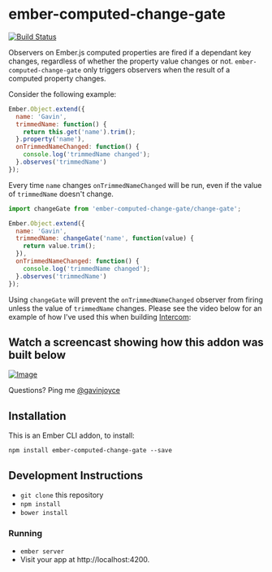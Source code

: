 # ember-computed-change-gate

[![Build Status](https://travis-ci.org/GavinJoyce/ember-computed-change-gate.svg)](https://travis-ci.org/GavinJoyce/ember-computed-change-gate)

Observers on Ember.js computed properties are fired if a dependant key changes, regardless of whether the property value changes or not. `ember-computed-change-gate` only triggers observers when the result of a computed property changes.

Consider the following example:

```javascript
Ember.Object.extend({
  name: 'Gavin',
  trimmedName: function() {
    return this.get('name').trim();
  }.property('name'),
  onTrimmedNameChanged: function() {
    console.log('trimmedName changed');
  }.observes('trimmedName')
});
```

Every time `name` changes `onTrimmedNameChanged` will be run, even if the value of `trimmedName` doesn't change.

```javascript
import changeGate from 'ember-computed-change-gate/change-gate';

Ember.Object.extend({
  name: 'Gavin',
  trimmedName: changeGate('name', function(value) {
    return value.trim();
  }),
  onTrimmedNameChanged: function() {
    console.log('trimmedName changed');
  }.observes('trimmedName')
});
```

Using `changeGate` will prevent the `onTrimmedNameChanged` observer from firing unless the value of `trimmedName` changes. Please see the video below for an example of how I've used this when building [Intercom](https://www.intercom.io/):

## Watch a screencast showing how this addon was built below

[![Image](https://cloud.githubusercontent.com/assets/2526/4349867/d399b15e-41c9-11e4-8319-43c2e06186aa.png)](https://www.youtube.com/watch?v=PDgvMAyA8ic)

Questions? Ping me [@gavinjoyce](https://twitter.com/gavinjoyce)

## Installation

This is an Ember CLI addon, to install:

`npm install ember-computed-change-gate --save`

## Development Instructions

* `git clone` this repository
* `npm install`
* `bower install`

### Running

* `ember server`
* Visit your app at http://localhost:4200.
